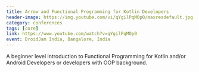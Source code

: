 ```yaml
---
title: Arrow and Functional Programming for Kotlin Developers
header-image: https://img.youtube.com/vi/qYgilPqMOp0/maxresdefault.jpg
category: conferences
tags: [core]
link: https://www.youtube.com/watch?v=qYgilPqMOp0
event: DroidJam India, Bangalore, India
---
```

A beginner level introduction to Functional Programming for Kotlin and/or Android Developers or developers with OOP background.

